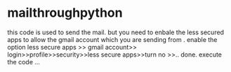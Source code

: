 # mailthroughpython
this code is used to send the mail.
but you need to enbale the less secured apps to allow the gmail account which you are sending from .
enable the option less secure apps >> gmail account>> login>>profile>>security>>less secure apps>>turn no >>..
done.
execute the code ... 
